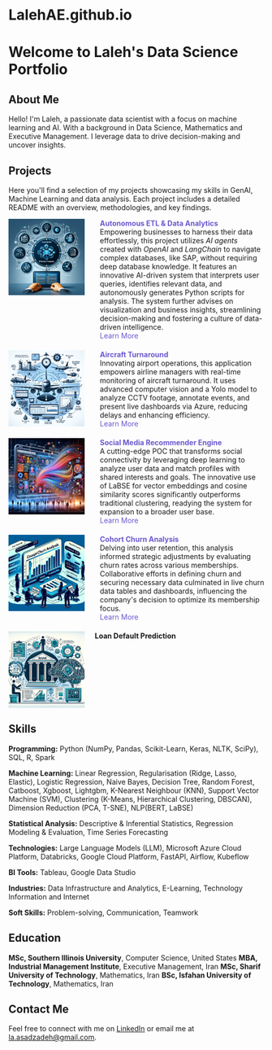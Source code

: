 # LalehAE.github.io

# Welcome to Laleh's Data Science Portfolio

## About Me
Hello! I'm Laleh, a passionate data scientist with a focus on machine learning and AI. With a background in Data Science, Mathematics and Executive Management. I leverage data to drive decision-making and uncover insights.

## Projects
Here you'll find a selection of my projects showcasing my skills in GenAI, Machine Learning and data analysis. Each project includes a detailed README with an overview, methodologies, and key findings.

<!DOCTYPE html>
<html>
<head>
  <link rel="stylesheet" type="text/css" href="styles.css">
  <style>
    .project {
      display: flex;
      align-items: flex-start;
      margin-bottom: 20px;
    }
    .image {
      margin-right: 20px;
    }
    .title {
      flex: 1;
    }
    .title p {
      margin: 0;
    }
    .title a {
      color: SlateBlue;
      text-decoration: none; /* Optional: if you want to remove the underline from links */
    }
    .title a:hover {
      text-decoration: underline; /* Optional: if you want to add underline on hover */
    }
  </style>
</head>
<body>
<div class="project">
  <div class="image">
    <img src="images/GenAI.png" alt="Project Image" width="150" style="float:left; margin-right: 10px;" />
  </div>
  <div class="title">
    <p><b style="color: SlateBlue;">Autonomous ETL & Data Analytics</b><br></p>
    <p>Empowering businesses to harness their data effortlessly, this project utilizes <i>AI agents</i> created with <i>OpenAI</i> and <i>LangChain</i> to navigate complex databases, like SAP, without requiring deep database knowledge. It features an innovative AI-driven system that interprets user queries, identifies relevant data, and autonomously generates Python scripts for analysis. The system further advises on visualization and business insights, streamlining decision-making and fostering a culture of data-driven intelligence.</p>
    <p><a href="pages/GenAI.html">Learn More</a></p>
  </div>
</div>
<div class="project">
  <div class="image">
    <img src="images/Aircraft.png" alt="Aircraft Turnaround Project Image" width="150" style="float:left; margin-right: 10px;" />
  </div>
  <div class="title">
    <p><b style="color: SlateBlue;">Aircraft Turnaround</b><br></p>
    <p>Innovating airport operations, this application empowers airline managers with real-time monitoring of aircraft turnaround. It uses advanced computer vision and a Yolo model to analyze CCTV footage, annotate events, and present live dashboards via Azure, reducing delays and enhancing efficiency.</p>
    <p><a href="pages/Aircraft.html">Learn More</a></p>
  </div>
</div>
<div class="project">
  <div class="image">
    <img src="images/Social.png" alt="Social Media Recommender Engine Image" width="150" style="float:left; margin-right: 10px;" />
  </div>
  <div class="title">
    <p><b style="color: SlateBlue;">Social Media Recommender Engine</b><br></p>
    <p>A cutting-edge POC that transforms social connectivity by leveraging deep learning to analyze user data and match profiles with shared interests and goals. The innovative use of LaBSE for vector embeddings and cosine similarity scores significantly outperforms traditional clustering, readying the system for expansion to a broader user base.</p>
    <p><a href="pages/Social.html">Learn More</a></p>
  </div>
</div>
<div class="project">
  <div class="image">
    <img src="images/Cohort.png" alt="Cohort Churn Analysis Project Image" width="150" style="float:left; margin-right: 10px;" />
  </div>
  <div class="title">
    <p><b style="color: SlateBlue;">Cohort Churn Analysis</b><br></p>
    <p>Delving into user retention, this analysis informed strategic adjustments by evaluating churn rates across various memberships. Collaborative efforts in defining churn and securing necessary data culminated in live churn data tables and dashboards, influencing the company's decision to optimize its membership focus.</p>
    <p><a href="path/to/Cohort.html">Learn More</a></p>
  </div>
</div>

<div class="project">
  <div class="image">
    <img src="images/Loan.png" alt="Project Image" width="150" align="left" />
  </div>
  <div class="title">
    <b>Loan Default Prediction</b>
  </div>
</div>
</body>
</html>
 

## Skills
**Programming:** Python (NumPy, Pandas, Scikit-Learn, Keras, NLTK, SciPy), SQL, R, Spark 

**Machine Learning:** Linear Regression, Regularisation (Ridge, Lasso, Elastic), Logistic Regression, Naive Bayes, Decision Tree, Random Forest, Catboost, Xgboost, Lightgbm, K-Nearest Neighbour (KNN), Support Vector Machine (SVM), Clustering (K-Means, Hierarchical Clustering, DBSCAN), Dimension Reduction (PCA, T-SNE), NLP(BERT, LaBSE)

**Statistical Analysis:** Descriptive & Inferential Statistics, Regression Modeling & Evaluation, Time Series Forecasting

**Technologies:** Large Language Models (LLM), Microsoft Azure Cloud Platform, Databricks, Google Cloud Platform, FastAPI, Airflow, Kubeflow

**BI Tools:** Tableau, Google Data Studio

**Industries:** Data Infrastructure and Analytics, E-Learning, Technology Information and Internet

**Soft Skills:** Problem-solving, Communication, Teamwork

## Education
**MSc, Southern Illinois University**, Computer Science, United States
**MBA, Industrial Management Institute**, Executive Management, Iran
**MSc, Sharif University of Technology**, Mathematics, Iran
**BSc, Isfahan University of Technology**, Mathematics, Iran 


## Contact Me
Feel free to connect with me on [LinkedIn](https://www.linkedin.com/in/lalehas/) or email me at la.asadzadeh@gmail.com.

